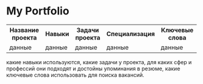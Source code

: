 # My Portfolio

<div>
  <table>
    <tr>
      <th>Название проекта</th>
      <th>Навыки</th>
      <th>Задачи проекта</th>
      <th>Специализация</th>
      <th>Ключевые слова</th>
    </tr>
    <tr>
      <td>данные</td>
      <td>данные</td>
      <td>данные</td>
      <td>данные</td>
      <td>данные</td>
    </tr>
</table>
</div>



какие навыки используются,
какие задачи у проекта,
для каких сфер и профессий они подходят и достойны упоминания в резюме,
какие ключевые слова использовать для поиска вакансий.
